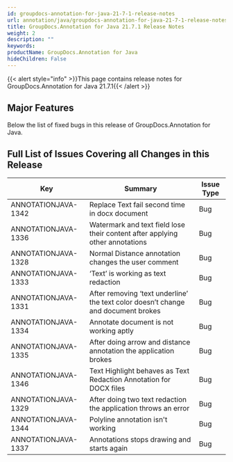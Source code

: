 ```yaml
---
id: groupdocs-annotation-for-java-21-7-1-release-notes
url: annotation/java/groupdocs-annotation-for-java-21-7-1-release-notes
title: GroupDocs.Annotation for Java 21.7.1 Release Notes
weight: 2
description: ""
keywords: 
productName: GroupDocs.Annotation for Java
hideChildren: False
---
```

{{< alert style="info" >}}This page contains release notes for GroupDocs.Annotation for Java 21.7.1{{< /alert >}}

## Major Features

Below the list of fixed bugs in this release of GroupDocs.Annotation for Java.

## Full List of Issues Covering all Changes in this Release

| Key | Summary | Issue Type |
| --- | --- | --- |
| ANNOTATIONJAVA-1342 | Replace Text fail second time in docx document | Bug |
| ANNOTATIONJAVA-1336 | Watermark and text field lose their content after applying other annotations | Bug |
| ANNOTATIONJAVA-1328 | Normal Distance annotation changes the user comment | Bug |
| ANNOTATIONJAVA-1333 | ‘Text’ is working as text redaction | Bug |
| ANNOTATIONJAVA-1331 | After removing ‘text underline’ the text color doesn’t change and document brokes | Bug |
| ANNOTATIONJAVA-1334 | Annotate document is not working aptly | Bug |
| ANNOTATIONJAVA-1335 | After doing arrow and distance annotation the application brokes | Bug |
| ANNOTATIONJAVA-1346 | Text Highlight behaves as Text Redaction Annotation for DOCX files | Bug |
| ANNOTATIONJAVA-1329 | After doing two text redaction the application throws an error | Bug |
| ANNOTATIONJAVA-1344 | Polyline annotation isn't working | Bug |
| ANNOTATIONJAVA-1337 | Annotations stops drawing and starts again | Bug |